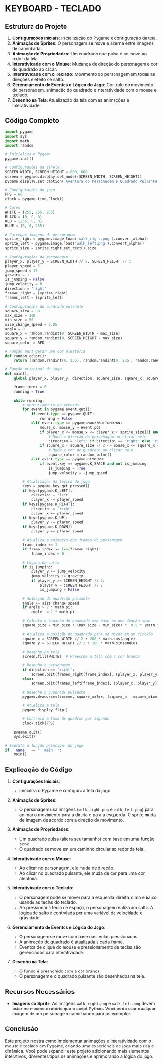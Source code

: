 # KEYBOARD - TECLADO
## Estrutura do Projeto
1. **Configurações Iniciais**: Inicialização do Pygame e configuração da tela.
2. **Animação de Sprites**: O personagem se move e alterna entre imagens de caminhada.
3. **Animação de Propriedades**: Um quadrado que pulsa e se move ao redor da tela.
4. **Interatividade com o Mouse**: Mudança de direção do personagem e cor do quadrado ao clicar.
5. **Interatividade com o Teclado**: Movimento do personagem em todas as direções e efeito de salto.
6. **Gerenciamento de Eventos e Lógica do Jogo**: Controle do movimento do personagem, animação do quadrado e interatividade com o mouse e teclado.
7. **Desenho na Tela**: Atualização da tela com as animações e interatividade.

## Código Completo
```python
import pygame
import sys
import math
import random

# Inicializa o Pygame
pygame.init()

# Configurações da janela
SCREEN_WIDTH, SCREEN_HEIGHT = 800, 600
screen = pygame.display.set_mode((SCREEN_WIDTH, SCREEN_HEIGHT))
pygame.display.set_caption('Aventura do Personagem e Quadrado Pulsante com Interatividade do Mouse e Teclado')

# Configurações do jogo
FPS = 60
clock = pygame.time.Clock()

# Cores
WHITE = (255, 255, 255)
BLACK = (0, 0, 0)
RED = (255, 0, 0)
BLUE = (0, 0, 255)

# Carregar imagens do personagem
sprite_right = pygame.image.load('walk_right.png').convert_alpha()
sprite_left = pygame.image.load('walk_left.png').convert_alpha()
sprite_size = sprite_right.get_rect().size

# Configurações do personagem
player_x, player_y = SCREEN_WIDTH // 2, SCREEN_HEIGHT // 2
player_speed = 5
jump_speed = 15
gravity = 1
is_jumping = False
jump_velocity = 0
direction = 'right'
frames_right = [sprite_right]
frames_left = [sprite_left]

# Configurações do quadrado pulsante
square_size = 50
max_size = 100
min_size = 50
size_change_speed = 0.05
angle = 0
square_x = random.randint(0, SCREEN_WIDTH - max_size)
square_y = random.randint(0, SCREEN_HEIGHT - max_size)
square_color = RED

# Função para gerar uma cor aleatória
def random_color():
    return (random.randint(0, 255), random.randint(0, 255), random.randint(0, 255))

# Função principal do jogo
def main():
    global player_x, player_y, direction, square_size, square_x, square_y, angle, square_color, is_jumping, jump_velocity

    frame_index = 0
    running = True

    while running:
        # Gerenciamento de eventos
        for event in pygame.event.get():
            if event.type == pygame.QUIT:
                running = False
            elif event.type == pygame.MOUSEBUTTONDOWN:
                mouse_x, mouse_y = event.pos
                if player_x <= mouse_x <= player_x + sprite_size[0] and player_y <= mouse_y <= player_y + sprite_size[1]:
                    # Muda a direção do personagem ao clicar nele
                    direction = 'left' if direction == 'right' else 'right'
                if square_x - square_size // 2 <= mouse_x <= square_x + square_size // 2 and square_y - square_size // 2 <= mouse_y <= square_y + square_size // 2:
                    # Muda a cor do quadrado ao clicar nele
                    square_color = random_color()
            elif event.type == pygame.KEYDOWN:
                if event.key == pygame.K_SPACE and not is_jumping:
                    is_jumping = True
                    jump_velocity = -jump_speed

        # Atualização da lógica do jogo
        keys = pygame.key.get_pressed()
        if keys[pygame.K_LEFT]:
            direction = 'left'
            player_x -= player_speed
        if keys[pygame.K_RIGHT]:
            direction = 'right'
            player_x += player_speed
        if keys[pygame.K_UP]:
            player_y -= player_speed
        if keys[pygame.K_DOWN]:
            player_y += player_speed

        # Atualiza a animação dos frames do personagem
        frame_index += 1
        if frame_index >= len(frames_right):
            frame_index = 0

        # Lógica de salto
        if is_jumping:
            player_y += jump_velocity
            jump_velocity += gravity
            if player_y >= SCREEN_HEIGHT // 2:
                player_y = SCREEN_HEIGHT // 2
                is_jumping = False

        # Animação do quadrado pulsante
        angle += size_change_speed
        if angle > 2 * math.pi:
            angle -= 2 * math.pi

        # Calcula o tamanho do quadrado com base em uma função seno
        square_size = min_size + (max_size - min_size) * (0.5 * (math.sin(angle) + 1))

        # Atualiza a posição do quadrado para se mover em um círculo
        square_x = SCREEN_WIDTH // 2 + 200 * math.cos(angle)
        square_y = SCREEN_HEIGHT // 2 + 200 * math.sin(angle)

        # Desenho na tela
        screen.fill(WHITE)  # Preenche a tela com a cor branca

        # Desenha o personagem
        if direction == 'right':
            screen.blit(frames_right[frame_index], (player_x, player_y))
        else:
            screen.blit(frames_left[frame_index], (player_x, player_y))

        # Desenha o quadrado pulsante
        pygame.draw.rect(screen, square_color, (square_x - square_size // 2, square_y - square_size // 2, square_size, square_size))

        # Atualiza a tela
        pygame.display.flip()

        # Controla a taxa de quadros por segundo
        clock.tick(FPS)

    pygame.quit()
    sys.exit()

# Executa a função principal do jogo
if __name__ == "__main__":
    main()
```

## Explicação do Código
1. **Configurações Iniciais**:
   - Inicializa o Pygame e configura a tela do jogo.

2. **Animação de Sprites**:
   - O personagem usa imagens (`walk_right.png` e `walk_left.png`) para animar o movimento para a direita e para a esquerda. O sprite muda de imagem de acordo com a direção do movimento.

3. **Animação de Propriedades**:
   - Um quadrado pulsa (altera seu tamanho) com base em uma função seno.
   - O quadrado se move em um caminho circular ao redor da tela.

4. **Interatividade com o Mouse**:
   - Ao clicar no personagem, ele muda de direção.
   - Ao clicar no quadrado pulsante, ele muda de cor para uma cor aleatória.

5. **Interatividade com o Teclado**:
   - O personagem pode se mover para a esquerda, direita, cima e baixo usando as teclas do teclado.
   - Ao pressionar a tecla de espaço, o personagem realiza um salto. A lógica de salto é controlada por uma variável de velocidade e gravidade.

6. **Gerenciamento de Eventos e Lógica do Jogo**:
   - O personagem se move com base nas teclas pressionadas.
   - A animação do quadrado é atualizada a cada frame.
   - Eventos de clique do mouse e pressionamento de teclas são gerenciados para interatividade.

7. **Desenho na Tela**:
   - O fundo é preenchido com a cor branca.
   - O personagem e o quadrado pulsante são desenhados na tela.

## Recursos Necessários
- **Imagens do Sprite**: As imagens `walk_right.png` e `walk_left.png` devem estar no mesmo diretório que o script Python. Você pode usar qualquer imagem de um personagem caminhando para os exemplos.

## Conclusão
Este projeto mostra como implementar animações e interatividade com o mouse e teclado em Pygame, criando uma experiência de jogo mais rica e dinâmica. Você pode expandir este projeto adicionando mais elementos interativos, diferentes tipos de animações e aprimorando a lógica do jogo. 